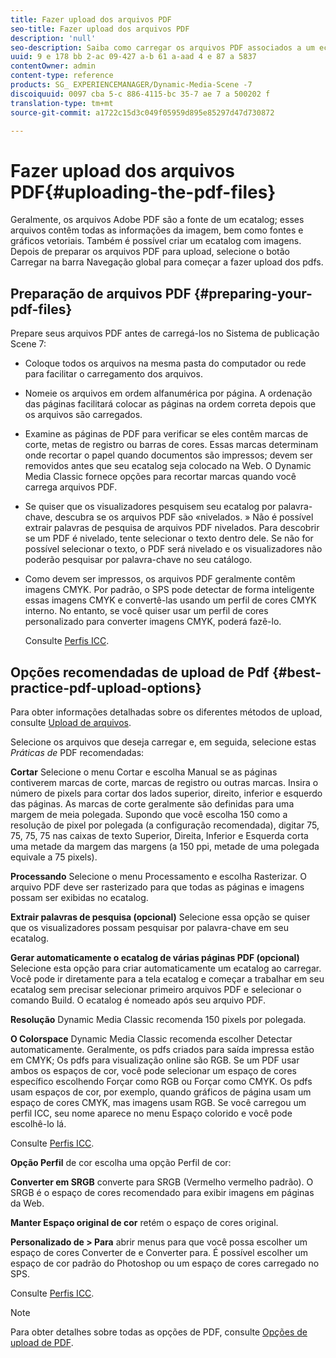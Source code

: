 ```yaml
---
title: Fazer upload dos arquivos PDF
seo-title: Fazer upload dos arquivos PDF
description: 'null'
seo-description: Saiba como carregar os arquivos PDF associados a um ecatalog.
uuid: 9 e 178 bb 2-ac 09-427 a-b 61 a-aad 4 e 87 a 5837
contentOwner: admin
content-type: reference
products: SG_ EXPERIENCEMANAGER/Dynamic-Media-Scene -7
discoiquuid: 0097 cba 5-c 886-4115-bc 35-7 ae 7 a 500202 f
translation-type: tm+mt
source-git-commit: a1722c15d3c049f05959d895e85297d47d730872

---
```



# Fazer upload dos arquivos PDF{#uploading-the-pdf-files}

Geralmente, os arquivos Adobe PDF são a fonte de um ecatalog; esses arquivos contêm todas as informações da imagem, bem como fontes e gráficos vetoriais. Também é possível criar um ecatalog com imagens. Depois de preparar os arquivos PDF para upload, selecione o botão Carregar na barra Navegação global para começar a fazer upload dos pdfs.

## Preparação de arquivos PDF {#preparing-your-pdf-files}

Prepare seus arquivos PDF antes de carregá-los no Sistema de publicação Scene 7:

* Coloque todos os arquivos na mesma pasta do computador ou rede para facilitar o carregamento dos arquivos.
* Nomeie os arquivos em ordem alfanumérica por página. A ordenação das páginas facilitará colocar as páginas na ordem correta depois que os arquivos são carregados.
* Examine as páginas de PDF para verificar se eles contêm marcas de corte, metas de registro ou barras de cores. Essas marcas determinam onde recortar o papel quando documentos são impressos; devem ser removidos antes que seu ecatalog seja colocado na Web. O Dynamic Media Classic fornece opções para recortar marcas quando você carrega arquivos PDF.
* Se quiser que os visualizadores pesquisem seu ecatalog por palavra-chave, descubra se os arquivos PDF são «nivelados. » Não é possível extrair palavras de pesquisa de arquivos PDF nivelados. Para descobrir se um PDF é nivelado, tente selecionar o texto dentro dele. Se não for possível selecionar o texto, o PDF será nivelado e os visualizadores não poderão pesquisar por palavra-chave no seu catálogo.
* Como devem ser impressos, os arquivos PDF geralmente contêm imagens CMYK. Por padrão, o SPS pode detectar de forma inteligente essas imagens CMYK e convertê-las usando um perfil de cores CMYK interno. No entanto, se você quiser usar um perfil de cores personalizado para converter imagens CMYK, poderá fazê-lo.

   Consulte [Perfis ICC](icc-profiles.md#icc_profiles).

## Opções recomendadas de upload de Pdf {#best-practice-pdf-upload-options}

Para obter informações detalhadas sobre os diferentes métodos de upload, consulte [Upload de arquivos](uploading-files.md#uploading_your_files).

Selecione os arquivos que deseja carregar e, em seguida, selecione estas *Práticas de* PDF recomendadas:

**Cortar** Selecione o menu Cortar e escolha Manual se as páginas contiverem marcas de corte, marcas de registro ou outras marcas. Insira o número de pixels para cortar dos lados superior, direito, inferior e esquerdo das páginas. As marcas de corte geralmente são definidas para uma margem de meia polegada. Supondo que você escolha 150 como a resolução de pixel por polegada (a configuração recomendada), digitar 75, 75, 75, 75 nas caixas de texto Superior, Direita, Inferior e Esquerda corta uma metade da margem das margens (a 150 ppi, metade de uma polegada equivale a 75 pixels).

**Processando** Selecione o menu Processamento e escolha Rasterizar. O arquivo PDF deve ser rasterizado para que todas as páginas e imagens possam ser exibidas no ecatalog.

**Extrair palavras de pesquisa (opcional)** Selecione essa opção se quiser que os visualizadores possam pesquisar por palavra-chave em seu ecatalog.

**Gerar automaticamente o ecatalog de várias páginas PDF (opcional)** Selecione esta opção para criar automaticamente um ecatalog ao carregar. Você pode ir diretamente para a tela ecatalog e começar a trabalhar em seu ecatalog sem precisar selecionar primeiro arquivos PDF e selecionar o comando Build. O ecatalog é nomeado após seu arquivo PDF.

**Resolução** Dynamic Media Classic recomenda 150 pixels por polegada.

**O Colorspace** Dynamic Media Classic recomenda escolher Detectar automaticamente. Geralmente, os pdfs criados para saída impressa estão em CMYK; Os pdfs para visualização online são RGB. Se um PDF usar ambos os espaços de cor, você pode selecionar um espaço de cores específico escolhendo Forçar como RGB ou Forçar como CMYK. Os pdfs usam espaços de cor, por exemplo, quando gráficos de página usam um espaço de cores CMYK, mas imagens usam RGB. Se você carregou um perfil ICC, seu nome aparece no menu Espaço colorido e você pode escolhê-lo lá.

Consulte [Perfis ICC](icc-profiles.md#icc_profiles).

**Opção Perfil** de cor escolha uma opção Perfil de cor:

**Converter
em SRGB** converte para SRGB (Vermelho vermelho padrão). O SRGB é o espaço de cores recomendado para exibir imagens em páginas da Web.

**Manter Espaço original de cor** retém o espaço de cores original.

**Personalizado de &gt; Para** abrir menus para que você possa escolher um espaço de cores Converter de e Converter para. É possível escolher um espaço de cor padrão do Photoshop ou um espaço de cores carregado no SPS.

Consulte [Perfis ICC](icc-profiles.md#icc_profiles).

>[!NOTE]
>
>Para obter detalhes sobre todas as opções de PDF, consulte [Opções de upload de PDF](pdfs.md#pdf_upload_options).

